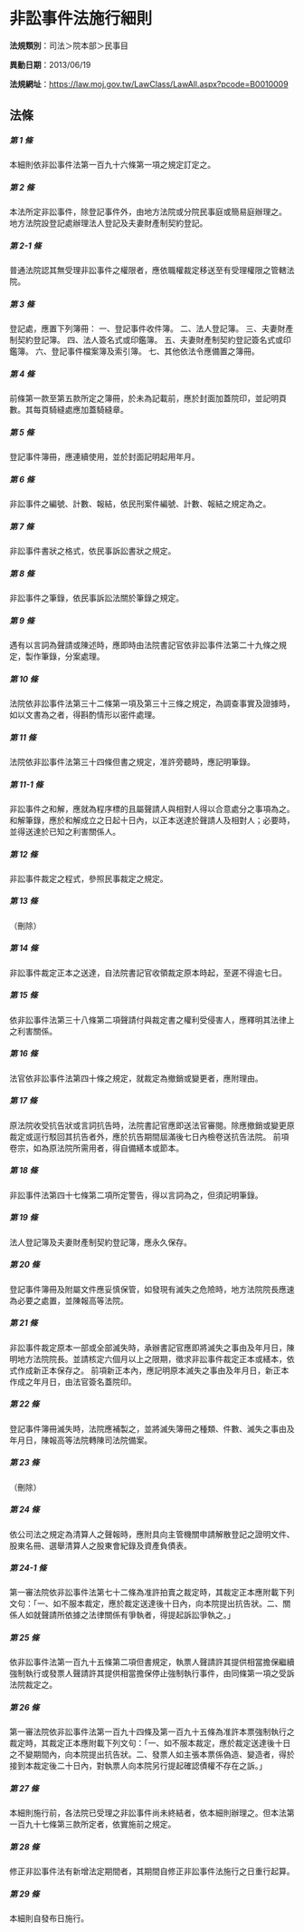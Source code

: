 # 非訟事件法施行細則

**法規類別**：司法＞院本部＞民事目

**異動日期**：2013/06/19  

**法規網址**：https://law.moj.gov.tw/LawClass/LawAll.aspx?pcode=B0010009





## 法條
##### 第 1 條
本細則依非訟事件法第一百九十六條第一項之規定訂定之。

##### 第 2 條
本法所定非訟事件，除登記事件外，由地方法院或分院民事庭或簡易庭辦理之。
地方法院設登記處辦理法人登記及夫妻財產制契約登記。

##### 第 2-1 條
普通法院認其無受理非訟事件之權限者，應依職權裁定移送至有受理權限之管轄法院。

##### 第 3 條
登記處，應置下列簿冊：
一、登記事件收件簿。
二、法人登記簿。
三、夫妻財產制契約登記簿。
四、法人簽名式或印鑑簿。
五、夫妻財產制契約登記簽名式或印鑑簿。
六、登記事件檔案簿及索引簿。
七、其他依法令應備置之簿冊。

##### 第 4 條
前條第一款至第五款所定之簿冊，於未為記載前，應於封面加蓋院印，並記明頁數。其每頁騎縫處應加蓋騎縫章。

##### 第 5 條
登記事件簿冊，應連續使用，並於封面記明起用年月。

##### 第 6 條
非訟事件之編號、計數、報結，依民刑案件編號、計數、報結之規定為之。

##### 第 7 條
非訟事件書狀之格式，依民事訴訟書狀之規定。

##### 第 8 條
非訟事件之筆錄，依民事訴訟法關於筆錄之規定。

##### 第 9 條
遇有以言詞為聲請或陳述時，應即時由法院書記官依非訟事件法第二十九條之規定，製作筆錄，分案處理。

##### 第 10 條
法院依非訟事件法第三十二條第一項及第三十三條之規定，為調查事實及證據時，如以文書為之者，得斟酌情形以密件處理。

##### 第 11 條
法院依非訟事件法第三十四條但書之規定，准許旁聽時，應記明筆錄。

##### 第 11-1 條
非訟事件之和解，應就為程序標的且屬聲請人與相對人得以合意處分之事項為之。
和解筆錄，應於和解成立之日起十日內，以正本送達於聲請人及相對人；必要時，並得送達於已知之利害關係人。

##### 第 12 條
非訟事件裁定之程式，參照民事裁定之規定。

##### 第 13 條
（刪除）

##### 第 14 條
非訟事件裁定正本之送達，自法院書記官收領裁定原本時起，至遲不得逾七日。

##### 第 15 條
依非訟事件法第三十八條第二項聲請付與裁定書之權利受侵害人，應釋明其法律上之利害關係。

##### 第 16 條
法官依非訟事件法第四十條之規定，就裁定為撤銷或變更者，應附理由。

##### 第 17 條
原法院收受抗告狀或言詞抗告時，法院書記官應即送法官審閱。除應撤銷或變更原裁定或逕行駁回其抗告者外，應於抗告期間屆滿後七日內檢卷送抗告法院。
前項卷宗，如為原法院所需用者，得自備繕本或節本。

##### 第 18 條
非訟事件法第四十七條第二項所定警告，得以言詞為之，但須記明筆錄。

##### 第 19 條
法人登記簿及夫妻財產制契約登記簿，應永久保存。

##### 第 20 條
登記事件簿冊及附屬文件應妥慎保管，如發現有滅失之危險時，地方法院院長應速為必要之處置，並陳報高等法院。

##### 第 21 條
非訟事件裁定原本一部或全部滅失時，承辦書記官應即將滅失之事由及年月日，陳明地方法院院長。並請核定六個月以上之限期，徵求非訟事件裁定正本或繕本，依式作成新正本保存之。
前項新正本內，應記明原本滅失之事由及年月日，新正本作成之年月日，由法官簽名蓋院印。

##### 第 22 條
登記事件簿冊滅失時，法院應補製之，並將滅失簿冊之種類、件數、滅失之事由及年月日，陳報高等法院轉陳司法院備案。

##### 第 23 條
（刪除）

##### 第 24 條
依公司法之規定為清算人之聲報時，應附具向主管機關申請解散登記之證明文件、股東名冊、選舉清算人之股東會紀錄及資產負債表。

##### 第 24-1 條
第一審法院依非訟事件法第七十二條為准許拍賣之裁定時，其裁定正本應附載下列文句：「一、如不服本裁定，應於裁定送達後十日內，向本院提出抗告狀。二、關係人如就聲請所依據之法律關係有爭執者，得提起訴訟爭執之。」

##### 第 25 條
依非訟事件法第一百九十五條第二項但書規定，執票人聲請許其提供相當擔保繼續強制執行或發票人聲請許其提供相當擔保停止強制執行事件，由同條第一項之受訴法院裁定之。

##### 第 26 條
第一審法院依非訟事件法第一百九十四條及第一百九十五條為准許本票強制執行之裁定時，其裁定正本應附載下列文句：「一、如不服本裁定，應於裁定送達後十日之不變期間內，向本院提出抗告狀。二、發票人如主張本票係偽造、變造者，得於接到本裁定後二十日內，對執票人向本院另行提起確認債權不存在之訴。」

##### 第 27 條
本細則施行前，各法院已受理之非訟事件尚未終結者，依本細則辦理之。但本法第一百九十七條第三款所定者，依實施前之規定。

##### 第 28 條
修正非訟事件法有新增法定期間者，其期間自修正非訟事件法施行之日重行起算。

##### 第 29 條
本細則自發布日施行。


